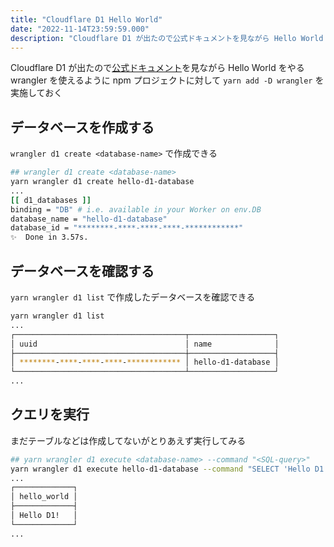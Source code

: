 ```yaml
---
title: "Cloudflare D1 Hello World"
date: "2022-11-14T23:59:59.000"
description: "Cloudflare D1 が出たので公式ドキュメントを見ながら Hello World をやる"
---
```


Cloudflare D1 が出たので[公式ドキュメント](https://developers.cloudflare.com/d1/wrangler-commands/)を見ながら Hello World をやる  
wrangler を使えるように npm プロジェクトに対して `yarn add -D wrangler` を実施しておく

## データベースを作成する

`wrangler d1 create <database-name>` で作成できる

```sh
## wrangler d1 create <database-name>
yarn wrangler d1 create hello-d1-database
...
[[ d1_databases ]]
binding = "DB" # i.e. available in your Worker on env.DB
database_name = "hello-d1-database"
database_id = "********-****-****-****-************"
✨  Done in 3.57s.
```


## データベースを確認する

`yarn wrangler d1 list` で作成したデータベースを確認できる

```sh
yarn wrangler d1 list
...
┌──────────────────────────────────────┬───────────────────┐
│ uuid                                 │ name              │
├──────────────────────────────────────┼───────────────────┤
│ ********-****-****-****-************ │ hello-d1-database │
└──────────────────────────────────────┴───────────────────┘
...
```


## クエリを実行

まだテーブルなどは作成してないがとりあえず実行してみる

```sh
## yarn wrangler d1 execute <database-name> --command "<SQL-query>"
yarn wrangler d1 execute hello-d1-database --command "SELECT 'Hello D1!' AS hello_world"
...
┌─────────────┐
│ hello_world │
├─────────────┤
│ Hello D1!   │
└─────────────┘
...
```
